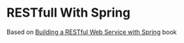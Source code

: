 # RESTfull With Spring

Based on [Building a RESTful Web Service with Spring](https://www.packtpub.com/web-development/building-restful-web-service-spring) book
